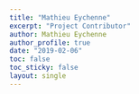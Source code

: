 ```yaml
---
title: "Mathieu Eychenne"
excerpt: "Project Contributor"
author: Mathieu Eychenne
author_profile: true
date: "2019-02-06"
toc: false
toc_sticky: false
layout: single
---
```

